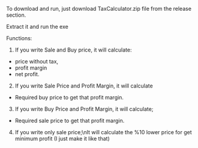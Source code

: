 To download and run, just download TaxCalculator.zip file from the release section. 

Extract it and run the exe

Functions: 

1. If you write Sale and Buy price, it will calculate:
  - price without tax,
  - profit margin
  - net profit.

2. If you write Sale Price and Profit Margin, it will calculate
  - Required buy price to get that profit margin.

3. If you write Buy Price and Profit Margin, it will calculate;
  - Required sale price to get that profit margin.

4. If you write only sale price;\nIt will calculate the %10 lower price for get minimum profit (I just make it like that)
